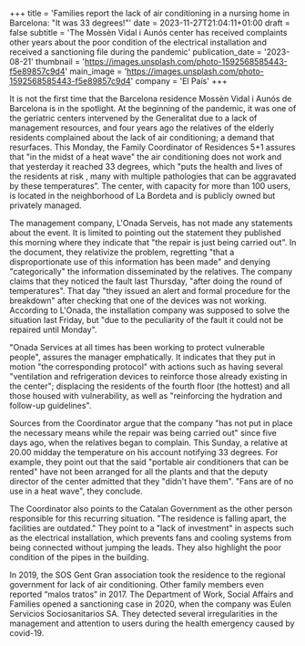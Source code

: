 +++
title = 'Families report the lack of air conditioning in a nursing home in Barcelona: "It was 33 degrees!"'
date = 2023-11-27T21:04:11+01:00
draft = false
subtitle = 'The Mossèn Vidal i Aunós center has received complaints other years about the poor condition of the electrical installation and received a sanctioning file during the pandemic'
publication_date = '2023-08-21'
thumbnail = 'https://images.unsplash.com/photo-1592568585443-f5e89857c9d4'
main_image = 'https://images.unsplash.com/photo-1592568585443-f5e89857c9d4'
company = 'El País'
+++

It is not the first time that the Barcelona residence Mossèn Vidal i Aunós de Barcelona is in the spotlight. At the beginning of the pandemic, it was one of the geriatric centers intervened by the Generalitat due to a lack of management resources, and four years ago the relatives of the elderly residents complained about the lack of air conditioning; a demand that resurfaces. This Monday, the Family Coordinator of Residences 5+1 assures that "in the midst of a heat wave" the air conditioning does not work and that yesterday it reached 33 degrees, which "puts the health and lives of the residents at risk , many with multiple pathologies that can be aggravated by these temperatures”. The center, with capacity for more than 100 users, is located in the neighborhood of La Bordeta and is publicly owned but privately managed.

The management company, L'Onada Serveis, has not made any statements about the event. It is limited to pointing out the statement they published this morning where they indicate that "the repair is just being carried out". In the document, they relativize the problem, regretting "that a disproportionate use of this information has been made" and denying "categorically" the information disseminated by the relatives. The company claims that they noticed the fault last Thursday, "after doing the round of temperatures". That day "they issued an alert and formal procedure for the breakdown" after checking that one of the devices was not working. According to L'Onada, the installation company was supposed to solve the situation last Friday, but "due to the peculiarity of the fault it could not be repaired until Monday".

"Onada Services at all times has been working to protect vulnerable people", assures the manager emphatically. It indicates that they put in motion "the corresponding protocol" with actions such as having several "ventilation and refrigeration devices to reinforce those already existing in the center"; displacing the residents of the fourth floor (the hottest) and all those housed with vulnerability, as well as "reinforcing the hydration and follow-up guidelines".

Sources from the Coordinator argue that the company "has not put in place the necessary means while the repair was being carried out" since five days ago, when the relatives began to complain. This Sunday, a relative at 20.00 midday the temperature on his account notifying 33 degrees. For example, they point out that the said "portable air conditioners that can be rented" have not been arranged for all the plants and that the deputy director of the center admitted that they "didn't have them". "Fans are of no use in a heat wave", they conclude.

The Coordinator also points to the Catalan Government as the other person responsible for this recurring situation. "The residence is falling apart, the facilities are outdated." They point to a "lack of investment" in aspects such as the electrical installation, which prevents fans and cooling systems from being connected without jumping the leads. They also highlight the poor condition of the pipes in the building.

In 2019, the SOS Gent Gran association took the residence to the regional government for lack of air conditioning. Other family members even reported “malos tratos” in 2017. The Department of Work, Social Affairs and Families opened a sanctioning case in 2020, when the company was Eulen Servicios Sociosanitarios SA. They detected several irregularities in the management and attention to users during the health emergency caused by covid-19.

